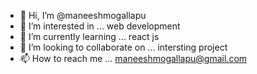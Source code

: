 - 👋 Hi, I’m @maneeshmogallapu
- 👀 I’m interested in ... web development
- 🌱 I’m currently learning ... react js
- 💞️ I’m looking to collaborate on ... intersting project
- 📫 How to reach me ... maneeshmogallapu@gmail.com

<!---
maneeshmogallapu/maneeshmogallapu is a ✨ special ✨ repository because its `README.md` (this file) appears on your GitHub profile.
You can click the Preview link to take a look at your changes.
--->
